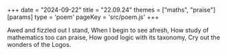 +++
date = "2024-09-22"
title = "22.09.24"
themes = ["maths", "praise"]
[params]
  type = 'poem'
  pageKey = 'src/poem.js'
+++

Awed and fizzled out I stand,
When I begin to see afresh,
How study of mathematics too can praise,
How good logic with its taxonomy,
Cry out the wonders of the Logos.
